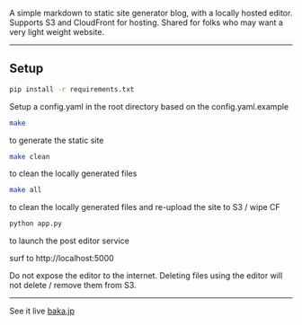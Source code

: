 A simple markdown to static site generator blog, with a locally hosted editor. Supports S3 and CloudFront for hosting. Shared for folks who may want a very light weight website.

--- 

## Setup

```bash
pip install -r requirements.txt
```

Setup a config.yaml in the root directory based on the config.yaml.example

```bash
make
```
to generate the static site

```bash
make clean
```
to clean the locally generated files

```bash
make all
```
to clean the locally generated files and re-upload the site to S3 / wipe CF


```bash
python app.py
```
to launch the post editor service

surf to http://localhost:5000

Do not expose the editor to the internet. Deleting files using the editor will not delete / remove them from S3.

---

See it live [baka.jp](https://baka.jp)
